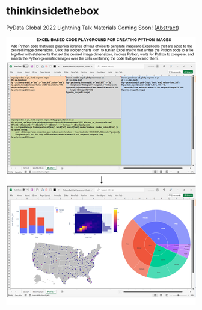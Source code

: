 # thinkinsidethebox
PyData Global 2022 Lightning Talk Materials Coming Soon! ([Abstract](https://global2022.pydata.org/cfp/speaker/VSEBBM/))
&nbsp;&nbsp;&nbsp;  
&nbsp;&nbsp;&nbsp; 
![My Image](PythonDataVizPlaygroundScreenshots.jpg)
